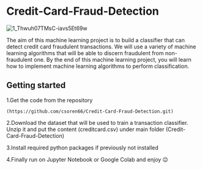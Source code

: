 # Credit-Card-Fraud-Detection

![1_Thwuh07TMsC-iavs5Et69w](https://user-images.githubusercontent.com/67580321/171866910-25ffb046-3220-4d87-b3e8-fbe5e40d8c62.png)


The aim of this machine learning project is to build a classifier that can detect credit card fraudulent transactions. 
We will use a variety of machine learning algorithms that will be able to discern fraudulent from non-fraudulent one. By the end of this machine learning project, you will learn how to implement machine learning algorithms to perform classification.

## Getting started
1.Get the code from the repository
```
(https://github.com/csoren66/Credit-Card-Fraud-Detection.git)
```
2.Download the dataset that will be used to train a transaction classifier. Unzip it and put the content (creditcard.csv) under main folder (Credit-Card-Fraud-Detection)

3.Install required python packages if previously not installed

4.Finally run on Jupyter Notebook or Google Colab and enjoy 😉
